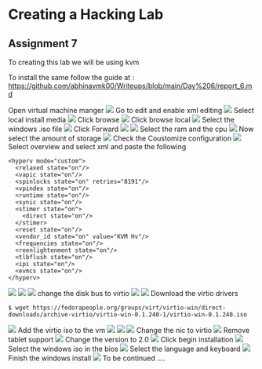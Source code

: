 # Creating a Hacking Lab
## Assignment 7

To creating this lab we will be using kvm

To install the same follow the guide at :
https://github.com/abhinavmk00/Writeups/blob/main/Day%206/report_6.md

Open virtual machine manger
![](./pics/1.png)
Go to edit and enable xml editing
![](./pics/2.png)
Select local install media
![](./pics/3.png)
Click browse
![](./pics/4.png)
Click browse local
![](./pics/5.png)
Select the windows .iso file
![](./pics/6.png)
Click Forward
![](./pics/7.png)
![](./pics/8.png)
Select the ram and the cpu 
![](./pics/9.png)
Now select the amount of storage
![](./pics/10.png)
Check the Coustomize configuration
![](./pics/11.png)
Select overview and select xml and paste the following 
```
<hyperv mode="custom">
  <relaxed state="on"/>
  <vapic state="on"/>
  <spinlocks state="on" retries="8191"/>
  <vpindex state="on"/>
  <runtime state="on"/>
  <synic state="on"/>
  <stimer state="on">
    <direct state="on"/>
  </stimer>
  <reset state="on"/>
  <vendor_id state="on" value="KVM Hv"/>
  <frequencies state="on"/>
  <reenlightenment state="on"/>
  <tlbflush state="on"/>
  <ipi state="on"/>
  <evmcs state="on"/>
</hyperv>
```
![](./pics/12.png)
![](./pics/13.png)
![](./pics/14.png)
change the disk bus to virtio
![](./pics/15.png)
![](./pics/16.png)
Download the virtio drivers
```
$ wget https://fedorapeople.org/groups/virt/virtio-win/direct-downloads/archive-virtio/virtio-win-0.1.240-1/virtio-win-0.1.240.iso
```
![](./pics/17.png)
Add the virtio iso to the vm
![](./pics/18.png)
![](./pics/19.png)
![](./pics/20.png)
Change the nic to virtio
![](./pics/21.png)
Remove tablet support
![](./pics/22.png)
Change the version to 2.0
![](./pics/23.png)
Click begin installation
![](./pics/24.png)
Select the windows iso in the bios
![](./pics/25.png)
Select the language and keyboard
![](./pics/26.png)
Finish the windows install
![](./pics/27.png)
To be continued ....